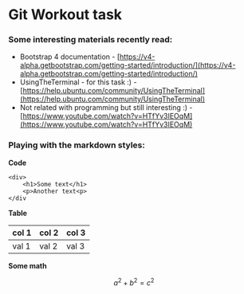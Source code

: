 # Git Workout task

### Some interesting materials recently read:

- Bootstrap 4 documentation - [https://v4-alpha.getbootstrap.com/getting-started/introduction/](https://v4-alpha.getbootstrap.com/getting-started/introduction/)
- UsingTheTerminal  - for this task  :) - [https://help.ubuntu.com/community/UsingTheTerminal](https://help.ubuntu.com/community/UsingTheTerminal)
- Not related with programming but still interesting :) - [https://www.youtube.com/watch?v=HTfYv3IEOqM](https://www.youtube.com/watch?v=HTfYv3IEOqM)


### Playing with the markdown styles:

**Code**

    <div>
		<h1>Some text</h1>
		<p>Another text<p>
    </div


**Table**

| col 1 | col 2| col 3| 
| ----- |----- |----- |
| val 1 | val 2| val 3|  


**Some math** 

```math  
a^2+b^2=c^2
``` 







